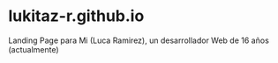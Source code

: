 
# lukitaz-r.github.io

Landing Page para Mi (Luca Ramirez), un desarrollador Web de 16 años (actualmente)